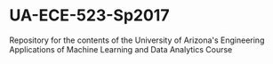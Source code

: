 # UA-ECE-523-Sp2017
Repository for the contents of the University of Arizona's Engineering Applications of Machine Learning and Data Analytics Course
